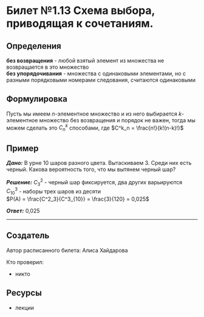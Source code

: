 # Билет №1.13 Схема выбора, приводящая к сочетаниям.

## Определения

**без возвращения** - любой взятый элемент из множества не возвращается в это множество  
**без упорядочивания** - множества с одинаковыми элементами, но с разными порядковыми номерами следования, считаются одинаковыми

## Формулировка

Пусть мы имеем $n$-элементное множество и из него выбирается $k$-элементное множество без возвращения и порядок не важен, тогда мы можем сделать это $C^k_n$ способами, где $C^k_n = \frac{n!}{k!(n-k)!}$

## Пример

***Дано:*** В урне 10 шаров разного цвета. Вытаскиваем 3. Среди них есть черный. Какова вероятность того, что мы вытянем черный шар?

***Решение:*** $C^2_3$ - черный шар фиксируется, два других варьируются  
$C^3_{10}$ - наборы трех шаров из десяти  
$P(A) = \frac{C^2_3}{C^3_{10}} = \frac{3}{120} = 0,025$

***Ответ:*** 0,025

---
## Создатель

Автор расписанного билета: Алиса Хайдарова

Кто проверил:
- никто

## Ресурсы
- лекции
